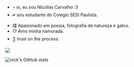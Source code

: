 - ⍣ oi, eu sou Nícollas Carvalho :3
- ༗ sou estudante do Colégio SESI Paulista.
- 煤 Apaixonado em poesia, fotografia de natureza e gatos.
- ♡ Amo minha namorada.
 - 𒉭 trust on the process.
   

<!---
nicaodormindo/nicaodormindo is a ✨ special ✨ repository because its `README.md` (this file) appears on your GitHub profile.
You can click the Preview link to take a look at your changes.
--->
<img src="https://media.tenor.com/nsGNQy4ZMjEAAAAe/gato-guitarra.png">

![nick's GitHub stats](https://github-readme-stats.vercel.app/api?username=shadowrnicz&show_icons=true&theme=dracula)

